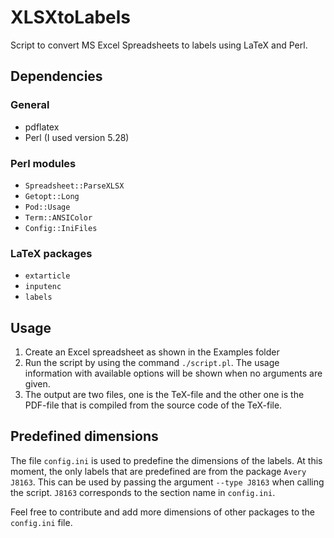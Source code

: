 # XLSXtoLabels
Script to convert MS Excel Spreadsheets to labels using LaTeX and Perl.

## Dependencies

### General
- pdflatex
- Perl (I used version 5.28)

### Perl modules
- `Spreadsheet::ParseXLSX`
- `Getopt::Long`
- `Pod::Usage`
- `Term::ANSIColor`
- `Config::IniFiles`

### LaTeX packages
- `extarticle`
- `inputenc`
- `labels`

## Usage
1. Create an Excel spreadsheet as shown in the Examples folder
2. Run the script by using the command `./script.pl`. The usage information with available options will be shown when no arguments are given.
3. The output are two files, one is the TeX-file and the other one is the PDF-file that is compiled from the source code of the TeX-file.

## Predefined dimensions
The file `config.ini` is used to predefine the dimensions of the labels. At this moment, the only labels that are predefined are from the package `Avery J8163`. This can be used by passing the argument `--type J8163` when calling the script. `J8163` corresponds to the section name in `config.ini`.

Feel free to contribute and add more dimensions of other packages to the `config.ini` file.
